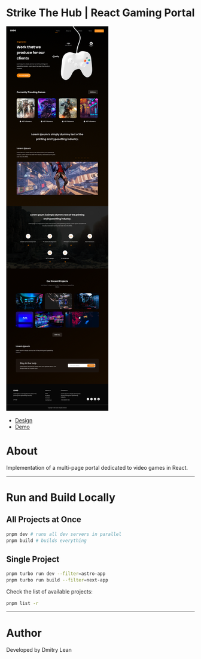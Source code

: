 # Strike The Hub | React Gaming Portal

![Gaming Platform](screenshot.png)

- [Design](https://www.figma.com/design/oTn1jPS3r0KrnWPSVU4PUD/Gaming-Platform---Web-Design--Community-?node-id=1-4&t=l3WOeBCulwbBiSI7-1)
- [Demo](https://gameplatforn.netlify.app/)

# About

Implementation of a multi-page portal dedicated to video games in React.

---

# Run and Build Locally

## All Projects at Once

```bash
pnpm dev # runs all dev servers in parallel
pnpm build # builds everything
```

## Single Project

```bash
pnpm turbo run dev --filter=astro-app
pnpm turbo run build --filter=next-app
```

Check the list of available projects:

```bash
pnpm list -r
```

---

# Author

Developed by Dmitry Lean
